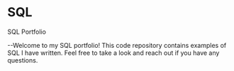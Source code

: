 # SQL
SQL Portfolio

--Welcome to my SQL portfolio! This code repository contains examples of SQL I have written. Feel free to take a look and reach out if you have any questions.
